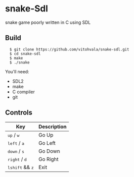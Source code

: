 # snake-Sdl
snake game poorly written in C using SDL

## Build
```console
  $ git clone https://github.com/vitohvala/snake-sdl.git
  $ cd snake-sdl
  $ make
  $ ./snake
```
You'll need:
  * SDL2
  * make
  * C compiler 
  * git
## Controls

| Key                               | Description |
| ---                               | ----------- |
| <kbd>up</kbd> / <kbd>w</kbd>      | Go Up       |
| <kbd>left</kbd> / <kbd>a</kbd>    | Go Left     |
| <kbd>down</kbd> / <kbd>s</kbd>    | Go Down     |
| <kbd>right</kbd> / <kbd>d</kbd>   | Go Right    |
| <kbd>lshift</kbd> && <kbd>z</kbd> | Exit        |

